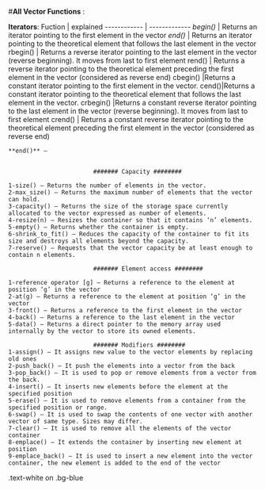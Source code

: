 #**All Vector Functions** :

**Iterators**:
Fuction | explained
------------ | -------------
*begin()* | Returns an iterator pointing to the first element in the vector
*end()* | Returns an iterator pointing to the theoretical element that follows the last element in the vector
rbegin() | Returns a reverse iterator pointing to the last element in the vector (reverse beginning). It moves from last to first element
 rend() | Returns a reverse iterator pointing to the theoretical element preceding the first element in the vector (considered as reverse end)
 cbegin() |Returns a constant iterator pointing to the first element in the vector.
 cend()|Returns a constant iterator pointing to the theoretical element that follows the last element in the vector.
 crbegin() |Returns a constant reverse iterator pointing to the last element in the vector (reverse beginning). It moves from last to first element
 crend() | Returns a constant reverse iterator pointing to the theoretical element preceding the first element in the vector (considered as reverse end)


    
    **end()** – 
    
                           
                            ####### Capacity ########

    1-size() – Returns the number of elements in the vector.
    2-max_size() – Returns the maximum number of elements that the vector can hold.
    3-capacity() – Returns the size of the storage space currently allocated to the vector expressed as number of elements.
    4-resize(n) – Resizes the container so that it contains ‘n’ elements.
    5-empty() – Returns whether the container is empty.
    6-shrink_to_fit() – Reduces the capacity of the container to fit its size and destroys all elements beyond the capacity.
    7-reserve() – Requests that the vector capacity be at least enough to contain n elements.
                           
                            ####### Element access ########

	1-reference operator [g] – Returns a reference to the element at position ‘g’ in the vector
    2-at(g) – Returns a reference to the element at position ‘g’ in the vector
    3-front() – Returns a reference to the first element in the vector
    4-back() – Returns a reference to the last element in the vector
    5-data() – Returns a direct pointer to the memory array used internally by the vector to store its owned elements.
                            
                            ####### Modifiers ########
    1-assign() – It assigns new value to the vector elements by replacing old ones
    2-push_back() – It push the elements into a vector from the back
    3-pop_back() – It is used to pop or remove elements from a vector from the back.
    4-insert() – It inserts new elements before the element at the specified position
    5-erase() – It is used to remove elements from a container from the specified position or range.
    6-swap() – It is used to swap the contents of one vector with another vector of same type. Sizes may differ.
    7-clear() – It is used to remove all the elements of the vector container
    8-emplace() – It extends the container by inserting new element at position
    9-emplace_back() – It is used to insert a new element into the vector container, the new element is added to the end of the vector
	
<div class="text-white bg-blue mb-2">
  .text-white on .bg-blue